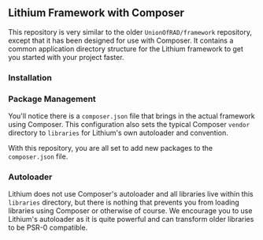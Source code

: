 ## Lithium Framework with Composer

This repository is very similar to the older ```UnionOfRAD/framework``` repository, except that 
it has been designed for use with Composer. It contains a common application directory structure 
for the Lithium framework to get you started with your project faster.

### Installation



### Package Management

You'll notice there is a ```composer.json``` file that brings in the actual framework using Composer. 
This configuration also sets the typical Composer ```vendor``` directory to ```libraries``` for 
Lithium's own autoloader and convention.

With this repository, you are all set to add new packages to the ```composer.json``` file.

### Autoloader

Lithium does not use Composer's autoloader and all libraries live within this ```libraries``` directory, 
but there is nothing that prevents you from loading libraries using Composer or otherwise of course. 
We encourage you to use Lithium's autoloader as it is quite powerful and can transform older libraries 
to be PSR-0 compatible.